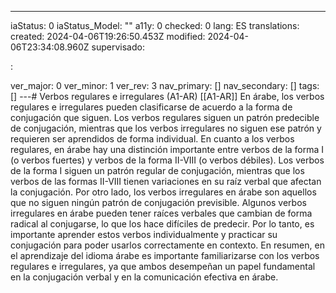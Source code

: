 ---
iaStatus: 0
iaStatus_Model: ""
a11y: 0
checked: 0
lang: ES
translations: 
created: 2024-04-06T19:26:50.453Z
modified: 2024-04-06T23:34:08.960Z
supervisado: 
 
: 
 
 
 
ver_major: 0
ver_minor: 1
ver_rev: 3
nav_primary: []
nav_secondary: []
tags: []
---# Verbos regulares e irregulares (A1-AR)
[[A1-AR]]
En árabe, los verbos regulares e irregulares pueden clasificarse de acuerdo a la forma de conjugación que siguen. Los verbos regulares siguen un patrón predecible de conjugación, mientras que los verbos irregulares no siguen ese patrón y requieren ser aprendidos de forma individual.
En cuanto a los verbos regulares, en árabe hay una distinción importante entre verbos de la forma I (o verbos fuertes) y verbos de la forma II-VIII (o verbos débiles). Los verbos de la forma I siguen un patrón regular de conjugación, mientras que los verbos de las formas II-VIII tienen variaciones en su raíz verbal que afectan la conjugación.
Por otro lado, los verbos irregulares en árabe son aquellos que no siguen ningún patrón de conjugación previsible. Algunos verbos irregulares en árabe pueden tener raíces verbales que cambian de forma radical al conjugarse, lo que los hace difíciles de predecir. Por lo tanto, es importante aprender estos verbos individualmente y practicar su conjugación para poder usarlos correctamente en contexto.
En resumen, en el aprendizaje del idioma árabe es importante familiarizarse con los verbos regulares e irregulares, ya que ambos desempeñan un papel fundamental en la conjugación verbal y en la comunicación efectiva en árabe.